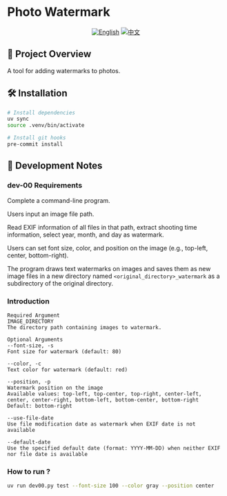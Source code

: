 # Photo Watermark

<div align="center">

[![English](https://img.shields.io/badge/lang-English-blue)](README.md)
[![中文](https://img.shields.io/badge/lang-中文-red)](README_CN.md)

</div>

## 📸 Project Overview

A tool for adding watermarks to photos.

## 🛠 Installation

```bash
# Install dependencies
uv sync
source .venv/bin/activate

# Install git hooks
pre-commit install
```

## 📝 Development Notes

### dev-00 Requirements

Complete a command-line program.

Users input an image file path.

Read EXIF information of all files in that path, extract shooting time information, select year, month, and day as watermark.

Users can set font size, color, and position on the image (e.g., top-left, center, bottom-right).

The program draws text watermarks on images and saves them as new image files in a new directory named `<original_directory>_watermark` as a subdirectory of the original directory.

### Introduction

```text
Required Argument
IMAGE_DIRECTORY
The directory path containing images to watermark.

Optional Arguments
--font-size, -s
Font size for watermark (default: 80)

--color, -c
Text color for watermark (default: red)

--position, -p
Watermark position on the image
Available values: top-left, top-center, top-right, center-left, center, center-right, bottom-left, bottom-center, bottom-right
Default: bottom-right

--use-file-date
Use file modification date as watermark when EXIF date is not available

--default-date
Use the specified default date (format: YYYY-MM-DD) when neither EXIF nor file date is available
```

### How to run ?

```bash
uv run dev00.py test --font-size 100 --color gray --position center 
```
